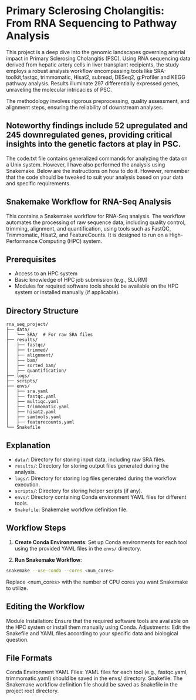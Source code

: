 # Primary Sclerosing Cholangitis: From RNA Sequencing to Pathway Analysis

This project is a deep dive into the genomic landscapes governing arterial impact in Primary Sclerosing Cholangitis (PSC). Using RNA sequencing data derived from hepatic artery cells in liver transplant recipients, the study employs a robust analysis workflow encompassing tools like SRA-toolkit,fastqc, trimmomatic, Hisat2, subread, DESeq2, g:Profiler and KEGG pathway analysis. Results illuminate 297 differentially expressed genes, unraveling the molecular intricacies of PSC.

The methodology involves rigorous preprocessing, quality assessment, and alignment steps, ensuring the reliability of downstream analyses. 
## Noteworthy findings include 52 upregulated and 245 downregulated genes, providing critical insights into the genetic factors at play in PSC.

The code.txt file contains generalized commands for analyzing the data on a Unix system. However, I have also performed the analysis using Snakemake. Below are the instructions on how to do it. However, remember that the code should be tweaked to suit your analysis based on your data and specific requirements.

## Snakemake Workflow for RNA-Seq Analysis

This contains a Snakemake workflow for RNA-Seq analysis. The workflow automates the processing of raw sequence data, including quality control, trimming, alignment, and quantification, using tools such as FastQC, Trimmomatic, Hisat2, and FeatureCounts. It is designed to run on a High-Performance Computing (HPC) system.

## Prerequisites

- Access to an HPC system
- Basic knowledge of HPC job submission (e.g., SLURM)
- Modules for required software tools should be available on the HPC system or installed manually (if applicable).

## Directory Structure

```plaintext
rna_seq_project/
├── data/
│   └── SRA/  # For raw SRA files
├── results/
│   ├── fastqc/
│   ├── trimmed/
│   ├── alignment/
│   ├── bam/
│   ├── sorted_bam/
│   ├── quantification/
├── logs/
├── scripts/
├── envs/
│   ├── sra.yaml
│   ├── fastqc.yaml
│   ├── multiqc.yaml
│   ├── trimmomatic.yaml
│   ├── hisat2.yaml
│   ├── samtools.yaml
│   ├── featurecounts.yaml
└── Snakefile
```
## Explanation

- `data/`: Directory for storing input data, including raw SRA files.
- `results/`: Directory for storing output files generated during the analysis.
- `logs/`: Directory for storing log files generated during the workflow execution.
- `scripts/`: Directory for storing helper scripts (if any).
- `envs/`: Directory containing Conda environment YAML files for different tools.
- `Snakefile`: Snakemake workflow definition file.

## Workflow Steps

1. **Create Conda Environments**: Set up Conda environments for each tool using the provided YAML files in the `envs/` directory.

2. **Run Snakemake Workflow**:

```bash
snakemake --use-conda --cores <num_cores>
```

Replace <num_cores> with the number of CPU cores you want Snakemake to utilize.

## Editing the Workflow
Module Installation: Ensure that the required software tools are available on the HPC system or install them manually using Conda.
Adjustments: Edit the Snakefile and YAML files according to your specific data and biological question.

## File Formats
Conda Environment YAML Files: YAML files for each tool (e.g., fastqc.yaml, trimmomatic.yaml) should be saved in the envs/ directory.
Snakefile: The Snakemake workflow definition file should be saved as Snakefile in the project root directory.
